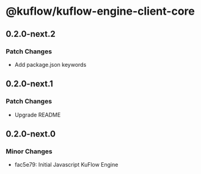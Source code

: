 # @kuflow/kuflow-engine-client-core

## 0.2.0-next.2

### Patch Changes

- Add package.json keywords

## 0.2.0-next.1

### Patch Changes

- Upgrade README

## 0.2.0-next.0

### Minor Changes

- fac5e79: Initial Javascript KuFlow Engine
